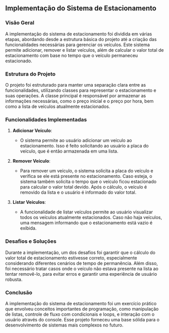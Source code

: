 ## Implementação do Sistema de Estacionamento

### Visão Geral

A implementação do sistema de estacionamento foi dividida em várias etapas, abordando desde a estrutura básica do projeto até a criação das funcionalidades necessárias para gerenciar os veículos. Este sistema permite adicionar, remover e listar veículos, além de calcular o valor total de estacionamento com base no tempo que o veículo permaneceu estacionado.

### Estrutura do Projeto

O projeto foi estruturado para manter uma separação clara entre as funcionalidades, utilizando classes para representar o estacionamento e suas operações. A classe principal é responsável por armazenar as informações necessárias, como o preço inicial e o preço por hora, bem como a lista de veículos atualmente estacionados.

### Funcionalidades Implementadas

1. **Adicionar Veículo**:
   - O sistema permite ao usuário adicionar um veículo ao estacionamento. Isso é feito solicitando ao usuário a placa do veículo, que é então armazenada em uma lista.

2. **Remover Veículo**:
   - Para remover um veículo, o sistema solicita a placa do veículo e verifica se ele está presente no estacionamento. Caso esteja, o sistema também solicita o tempo que o veículo ficou estacionado para calcular o valor total devido. Após o cálculo, o veículo é removido da lista e o usuário é informado do valor total.

3. **Listar Veículos**:
   - A funcionalidade de listar veículos permite ao usuário visualizar todos os veículos atualmente estacionados. Caso não haja veículos, uma mensagem informando que o estacionamento está vazio é exibida.

### Desafios e Soluções

Durante a implementação, um dos desafios foi garantir que o cálculo do valor total de estacionamento estivesse correto, especialmente considerando diferentes cenários de tempo de permanência. Além disso, foi necessário tratar casos onde o veículo não estava presente na lista ao tentar removê-lo, para evitar erros e garantir uma experiência de usuário robusta.

### Conclusão

A implementação do sistema de estacionamento foi um exercício prático que envolveu conceitos importantes de programação, como manipulação de listas, controle de fluxo com condicionais e loops, e interação com o usuário através do console. Esse projeto forneceu uma base sólida para o desenvolvimento de sistemas mais complexos no futuro.

